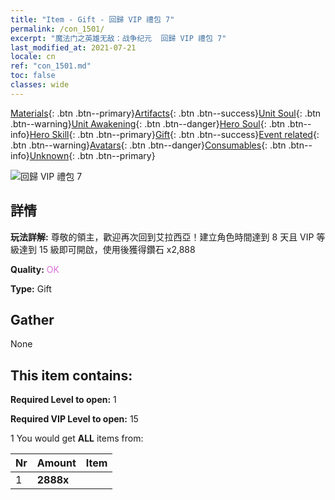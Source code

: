 ```yaml
---
title: "Item - Gift - 回歸 VIP 禮包 7"
permalink: /con_1501/
excerpt: "魔法门之英雄无敌：战争纪元  回歸 VIP 禮包 7"
last_modified_at: 2021-07-21
locale: cn
ref: "con_1501.md"
toc: false
classes: wide
---
```

 [Materials](/ItemsCN/){: .btn .btn--primary}[Artifacts](/ItemsCN/Artifacts/){: .btn .btn--success}[Unit Soul](/ItemsCN/UnitSoul/){: .btn .btn--warning}[Unit Awakening](/ItemsCN/UnitAwakening/){: .btn .btn--danger}[Hero Soul](/ItemsCN/HeroSoul/){: .btn .btn--info}[Hero Skill](/ItemsCN/HeroSkill/){: .btn .btn--primary}[Gift](/ItemsCN/Gift/){: .btn .btn--success}[Event related](/ItemsCN/Events/){: .btn .btn--warning}[Avatars](/ItemsCN/Avatars/){: .btn .btn--danger}[Consumables](/ItemsCN/Consumables/){: .btn .btn--info}[Unknown](/ItemsCN/Unknown/){: .btn .btn--primary}

 ![回歸 VIP 禮包 7](/images/t/i_905001.png)

## 詳情
 **玩法詳解:** 尊敬的領主，歡迎再次回到艾拉西亞！建立角色時間達到 8 天且 VIP 等級達到 15 級即可開啟，使用後獲得鑽石 x2,888

 **Quality:** <span style="color: #DA70D6">OK</span>

 **Type:** Gift

## Gather

  None

## This item contains:

 **Required Level to open:** 1

 **Required VIP Level to open:** 15

 1 You would get **ALL** items  from:

  | Nr | Amount |     Item    |
  |:---|:-------|:------------|
  | 1 |  **2888x** | <i class="fas fa-gem"/> |  | 
